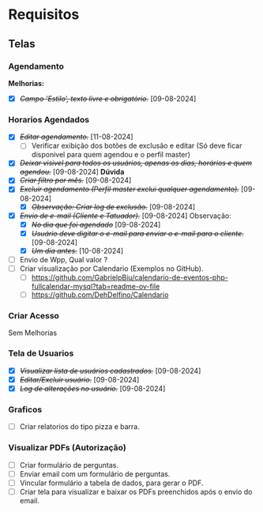 # Requisitos
## Telas
### Agendamento
**Melhorias:**
- [x] ~~*Campo 'Estilo', texto livre e obrigatório.*~~ [09-08-2024]
### Horarios Agendados
- [x] ~~*Editar agendamento.*~~ [11-08-2024]
  - [ ] Verificar exibição dos botões de exclusão e editar (Só deve ficar disponivel para quem agendou e o perfil master)
- [x] ~~*Deixar visivel para todos os usuários, apenas os dias, horários e quem agendou.*~~ [09-08-2024] **Dúvida**
- [x] ~~*Criar filtro por mês.*~~ [09-08-2024]
- [x] ~~*Excluir agendamento (Perfil master exclui qualquer agendamento).*~~ [09-08-2024]
  - [x] ~~*Observação: Criar log de exclusão.*~~ [09-08-2024]
- [x] ~~*Envio de e-mail (Cliente e Tatuador).*~~ [09-08-2024]
  Observação:
    - [x] ~~*No dia que foi agendado*~~ [09-08-2024]
    - [x] ~~*Usuário deve digitar o e-mail para enviar o e-mail para o cliente.*~~ [09-08-2024]
    - [x] ~~*Um dia antes.*~~ [10-08-2024]
- [ ] Envio de Wpp, Qual valor ?
- [ ] Criar visualização por Calendario (Exemplos no GitHub).
  - [ ] https://github.com/GabrielpBiu/calendario-de-eventos-php-fullcalendar-mysql?tab=readme-ov-file
  - [ ] https://github.com/DehDelfino/Calendario
### Criar Acesso
Sem Melhorias
### Tela de Usuarios
- [x] ~~*Visualizar lista de usuários cadastrados.*~~ [09-08-2024]
- [x] ~~*Editar/Excluir usuário.*~~ [09-08-2024]
- [x] ~~*Log de alterações no usuário.*~~ [09-08-2024]
### Graficos
- [ ] Criar relatorios do tipo pizza e barra.
### Visualizar PDFs (Autorização)
- [ ] Criar formulário de perguntas.
- [ ] Enviar email com um formulário de perguntas.
- [ ] Vincular formulário a tabela de dados, para gerar o PDF.
- [ ] Criar tela para visualizar e baixar os PDFs preenchidos após o envio do email.